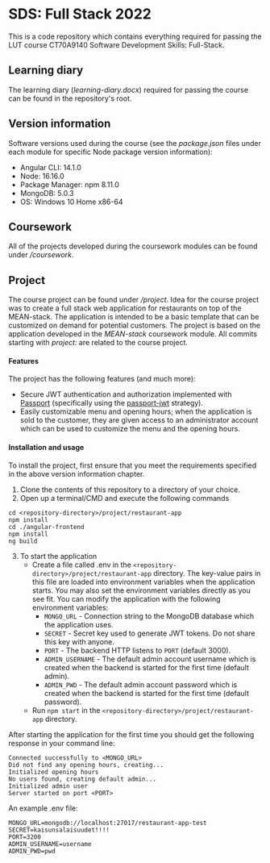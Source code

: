 
# SDS: Full Stack 2022

This is a code repository which contains everything required for passing the LUT course CT70A9140 Software Development Skills: Full-Stack.


## Learning diary

The learning diary (*learning-diary.docx*) required for passing the course can be found in the repository's root.

## Version information

Software versions used during the course (see the *package.json* files under each module for specific Node package version information):
* Angular CLI: 14.1.0
* Node: 16.16.0
* Package Manager: npm 8.11.0
* MongoDB: 5.0.3
* OS: Windows 10 Home x86-64

## Coursework

All of the projects developed during the coursework modules can be found under */coursework*.

## Project

The course project can be found under */project*.
Idea for the course project was to create a full stack web application for restaurants on top of the MEAN-stack.
The application is intended to be a basic template that can be customized on demand for potential customers.
The project is based on the application developed in the *MEAN-stack* coursework module.
All commits starting with *project:* are related to the course project.

#### Features

The project has the following features (and much more):
* Secure JWT authentication and authorization implemented with [Passport](https://www.passportjs.org/) (specifically using the [passport-jwt](http://www.passportjs.org/packages/passport-jwt/) strategy).
* Easily customizable menu and opening hours; when the application is sold to the customer, they are given access to an administrator account which can be used to customize the menu and the opening hours.

#### Installation and usage

To install the project, first ensure that you meet the requirements specified in the above version information chapter.
1. Clone the contents of this repository to a directory of your choice.
2. Open up a terminal/CMD and execute the following commands
```
cd <repository-directory>/project/restaurant-app
npm install
cd ./angular-frontend
npm install
ng build
```
3. To start the application
    * Create a file called .env in the `<repository-directory>/project/restaurant-app` directory. The key-value pairs in this file are loaded into environment variables when the application starts. You may also set the environment variables directly as you see fit. You can modify the application with the following environment variables:
        * `MONGO_URL` - Connection string to the MongoDB database which the application uses.
        * `SECRET` - Secret key used to generate JWT tokens. Do not share this key with anyone.
        * `PORT` - The backend HTTP listens to `PORT` (default 3000).
        * `ADMIN_USERNAME` - The default admin account username which is created when the backend is started for the first time (default admin).
        * `ADMIN_PWD` - The default admin account password which is created when the backend is started for the first time (default password).
    * Run `npm start` in the `<repository-directory>/project/restaurant-app` directory.

After starting the application for the first time you should get the following response in your command line:
```
Connected successfully to <MONGO_URL>
Did not find any opening hours, creating...
Initialized opening hours
No users found, creating default admin...
Initialized admin user
Server started on port <PORT>
```
An example .env file:
```
MONGO_URL=mongodb://localhost:27017/restaurant-app-test
SECRET=kaisunsalaisuudet!!!!
PORT=3200
ADMIN_USERNAME=username
ADMIN_PWD=pwd
```